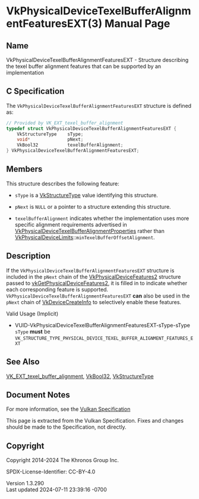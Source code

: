 # VkPhysicalDeviceTexelBufferAlignmentFeaturesEXT(3) Manual Page

## Name

VkPhysicalDeviceTexelBufferAlignmentFeaturesEXT - Structure describing
the texel buffer alignment features that can be supported by an
implementation



## <a href="#_c_specification" class="anchor"></a>C Specification

The `VkPhysicalDeviceTexelBufferAlignmentFeaturesEXT` structure is
defined as:

``` c
// Provided by VK_EXT_texel_buffer_alignment
typedef struct VkPhysicalDeviceTexelBufferAlignmentFeaturesEXT {
    VkStructureType    sType;
    void*              pNext;
    VkBool32           texelBufferAlignment;
} VkPhysicalDeviceTexelBufferAlignmentFeaturesEXT;
```

## <a href="#_members" class="anchor"></a>Members

This structure describes the following feature:

- `sType` is a [VkStructureType](https://registry.khronos.org/vulkan/specs/1.3-extensions/man/html/VkStructureType.html) value identifying
  this structure.

- `pNext` is `NULL` or a pointer to a structure extending this
  structure.

- <span id="features-texelBufferAlignment"></span>
  `texelBufferAlignment` indicates whether the implementation uses more
  specific alignment requirements advertised in
  [VkPhysicalDeviceTexelBufferAlignmentProperties](https://registry.khronos.org/vulkan/specs/1.3-extensions/man/html/VkPhysicalDeviceTexelBufferAlignmentProperties.html)
  rather than
  [VkPhysicalDeviceLimits](https://registry.khronos.org/vulkan/specs/1.3-extensions/man/html/VkPhysicalDeviceLimits.html)::`minTexelBufferOffsetAlignment`.

## <a href="#_description" class="anchor"></a>Description

If the `VkPhysicalDeviceTexelBufferAlignmentFeaturesEXT` structure is
included in the `pNext` chain of the
[VkPhysicalDeviceFeatures2](https://registry.khronos.org/vulkan/specs/1.3-extensions/man/html/VkPhysicalDeviceFeatures2.html) structure
passed to
[vkGetPhysicalDeviceFeatures2](https://registry.khronos.org/vulkan/specs/1.3-extensions/man/html/vkGetPhysicalDeviceFeatures2.html), it is
filled in to indicate whether each corresponding feature is supported.
`VkPhysicalDeviceTexelBufferAlignmentFeaturesEXT` **can** also be used
in the `pNext` chain of [VkDeviceCreateInfo](https://registry.khronos.org/vulkan/specs/1.3-extensions/man/html/VkDeviceCreateInfo.html) to
selectively enable these features.

Valid Usage (Implicit)

- <a
  href="#VUID-VkPhysicalDeviceTexelBufferAlignmentFeaturesEXT-sType-sType"
  id="VUID-VkPhysicalDeviceTexelBufferAlignmentFeaturesEXT-sType-sType"></a>
  VUID-VkPhysicalDeviceTexelBufferAlignmentFeaturesEXT-sType-sType  
  `sType` **must** be
  `VK_STRUCTURE_TYPE_PHYSICAL_DEVICE_TEXEL_BUFFER_ALIGNMENT_FEATURES_EXT`

## <a href="#_see_also" class="anchor"></a>See Also

[VK_EXT_texel_buffer_alignment](https://registry.khronos.org/vulkan/specs/1.3-extensions/man/html/VK_EXT_texel_buffer_alignment.html),
[VkBool32](https://registry.khronos.org/vulkan/specs/1.3-extensions/man/html/VkBool32.html), [VkStructureType](https://registry.khronos.org/vulkan/specs/1.3-extensions/man/html/VkStructureType.html)

## <a href="#_document_notes" class="anchor"></a>Document Notes

For more information, see the <a
href="https://registry.khronos.org/vulkan/specs/1.3-extensions/html/vkspec.html#VkPhysicalDeviceTexelBufferAlignmentFeaturesEXT"
target="_blank" rel="noopener">Vulkan Specification</a>

This page is extracted from the Vulkan Specification. Fixes and changes
should be made to the Specification, not directly.

## <a href="#_copyright" class="anchor"></a>Copyright

Copyright 2014-2024 The Khronos Group Inc.

SPDX-License-Identifier: CC-BY-4.0

Version 1.3.290  
Last updated 2024-07-11 23:39:16 -0700
